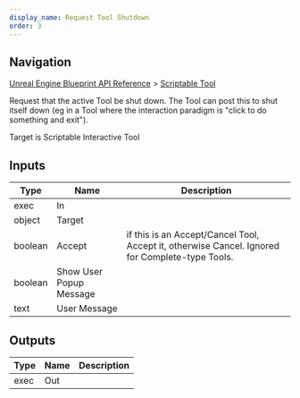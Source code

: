 ```yaml
---
display_name: Request Tool Shutdown
order: 3
---
```

## Navigation

[Unreal Engine Blueprint API Reference](https://dev.epicgames.com/documentation/en-us/unreal-engine/BlueprintAPI) > [Scriptable Tool](https://dev.epicgames.com/documentation/en-us/unreal-engine/BlueprintAPI/ScriptableTool)

Request that the active Tool be shut down. The Tool can post this to shut itself down (eg in a Tool where
the interaction paradigm is "click to do something and exit").

Target is Scriptable Interactive Tool

## Inputs

| Type | Name | Description |
| --- | --- | --- |
| exec | In |  |
| object | Target |  |
| boolean | Accept | if this is an Accept/Cancel Tool, Accept it, otherwise Cancel. Ignored for Complete-type Tools. |
| boolean | Show User Popup Message |  |
| text | User Message |  |

## Outputs

| Type | Name | Description |
| --- | --- | --- |
| exec | Out |  |

